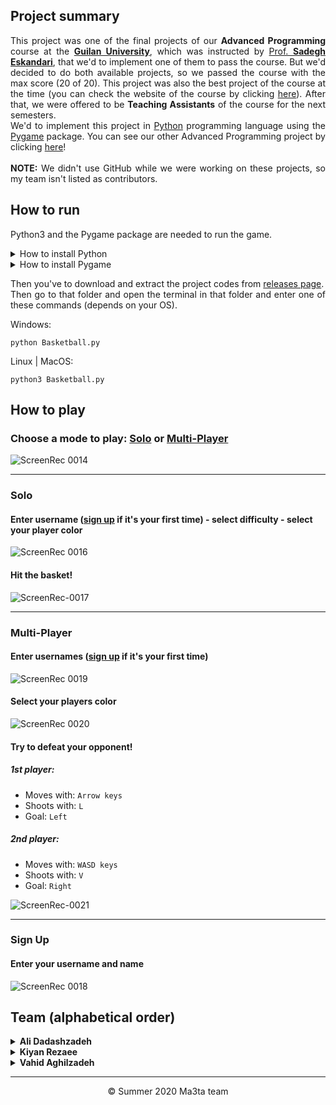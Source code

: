 ## Project summary
<p align="justify">
  This project was one of the final projects of our <b>Advanced Programming</b> course at the <a href="https://guilan.ac.ir/en/home"><b>Guilan University</b></a>, which was instructed by <a href="https://staff.guilan.ac.ir/eskandari/?lg=1">Prof. <b>Sadegh Eskandari</b></a>, that we'd to implement one of them to pass the course. But we'd decided to do both available projects, so we passed the course with the max score (20 of 20). This project was also the best project of the course at the time (you can check the website of the course by clicking <a href="https://sadegh28.github.io/AP98992/projects.html">here</a>). After that, we were offered to be <b>Teaching Assistants</b> of the course for the next semesters.
  <br>
  We'd to implement this project in <a href="https://www.python.org/">Python</a> programming language using the <a href="https://www.pygame.org/news">Pygame</a> package. You can see our other Advanced Programming project by clicking <a href="https://github.com/mehrshaad/AP_System-Provider_Project">here</a>!
  <br>
  <br>
  <b>NOTE:</b> We didn't use GitHub while we were working on these projects, so my team isn't listed as contributors.
</p>

## How to run
<p align="justify">
  Python3 and the Pygame package are needed to run the game.
</p>
<details>
  <summary>How to install Python</summary>

Download a suitable Python version from [**here**](https://www.python.org/downloads/).\
Then install it and don't forget to check (enable) the `add to path` option while installing.\
After that you can test it by entering `pip3` command in the terminal.

</details>

<details>
  <summary>How to install Pygame</summary>

Windows:
```shell
pip install pygame
```

Linux | MacOS:
```shell
pip3 install pygame
```

</details>

<p align="justify">
  Then you've to download and extract the project codes from <a href="https://github.com/mehrshaad/AP_Basketball_Project/releases">releases page</a>.
  <br>
  Then go to that folder and open the terminal in that folder and enter one of these commands (depends on your OS).
</p>

Windows:
```shell
python Basketball.py
```

Linux | MacOS:
```shell
python3 Basketball.py
```

## How to play
  ### Choose a mode to play: [Solo](#solo) or [Multi-Player](#multi-player)
  ![ScreenRec 0014](https://user-images.githubusercontent.com/60104751/130366579-d04f83a2-b7d6-4fd4-90e6-a9d50ee42e4a.jpg)

  ---

  ### Solo
  #### Enter username ([sign up](#sign-up) if it's your first time) - select difficulty - select your player color
  ![ScreenRec 0016](https://user-images.githubusercontent.com/60104751/130366814-47de448a-c783-4120-ac00-102fe216d1b6.jpg)

  #### Hit the basket!
  ![ScreenRec-0017](https://user-images.githubusercontent.com/60104751/130366971-fd6b68e4-c1eb-4582-b445-78bc42c10a0d.gif)

  ---

  ### Multi-Player
  #### Enter usernames ([sign up](#sign-up) if it's your first time)
  ![ScreenRec 0019](https://user-images.githubusercontent.com/60104751/130367198-fe4dbe5d-2d1e-4a40-b749-f0e8a4dfc59b.jpg)

  #### Select your players color
  ![ScreenRec 0020](https://user-images.githubusercontent.com/60104751/130367228-760ad243-2543-4a83-b475-df7583a40d0f.jpg)

  #### Try to defeat your opponent!
  ##### 1st player:
  + Moves with: `Arrow keys`
  + Shoots with: `L`
  + Goal: `Left`

  ##### 2nd player:
  + Moves with: `WASD keys`
  + Shoots with: `V`
  + Goal: `Right`

  ![ScreenRec-0021](https://user-images.githubusercontent.com/60104751/130367487-82477484-2b80-418d-935e-1bf9df052634.gif)

  ---

  ### Sign Up
  #### Enter your username and name
  ![ScreenRec 0018](https://user-images.githubusercontent.com/60104751/130367327-a6d71bd1-8c09-40e4-af25-0858b62f4435.jpg)

## Team (alphabetical order)
<details>
  <summary><b>Ali Dadashzadeh</b></summary>
  <br>
  <a href="https://github.com/mehrshaad"><img src="https://img.shields.io/badge/GitHub-100000?style=for-the-badge&logo=github&logoColor=white" /></a>
  <a href="https://www.linkedin.com/in/mehrshad-dadashzadeh-7053491b3/"><img src="https://img.shields.io/badge/LinkedIn-0077B5?style=for-the-badge&logo=linkedin&logoColor=white" /></a>
  <a href="mailto:mehrdadashzadeh1379@gmail.com"><img src="https://img.shields.io/badge/Gmail-D14836?style=for-the-badge&logo=gmail&logoColor=white" /></a>
  <hr/>
</details>

<details>
  <summary><b>Kiyan Rezaee</b></summary>
  <br>
  <a href="https://github.com/kiyan-rezaee"><img src="https://img.shields.io/badge/GitHub-100000?style=for-the-badge&logo=github&logoColor=white" /></a>
  <a href="https://www.linkedin.com/in/kiyan-rezaee-7631751a4/"><img src="https://img.shields.io/badge/LinkedIn-0077B5?style=for-the-badge&logo=linkedin&logoColor=white" /></a>
  <a href="mailto:kiyanrezaee17@gmail.com"><img src="https://img.shields.io/badge/Gmail-D14836?style=for-the-badge&logo=gmail&logoColor=white" /></a>
  <hr/>
</details>

<details>
  <summary><b>Vahid Aghilzadeh</b></summary>
  <br>
  <a href="https://github.com/vahidaghili"><img src="https://img.shields.io/badge/GitHub-100000?style=for-the-badge&logo=github&logoColor=white" /></a>
  <a href="https://www.linkedin.com/in/vahid-aghilzadeh-790b20158/"><img src="https://img.shields.io/badge/LinkedIn-0077B5?style=for-the-badge&logo=linkedin&logoColor=white" /></a>
  <a href="mailto:vahidaghilizadeh.com@gmail.com"><img src="https://img.shields.io/badge/Gmail-D14836?style=for-the-badge&logo=gmail&logoColor=white" /></a>
</details>

<hr/>
<p align="center">
    © Summer 2020 Ma3ta team
</p>
